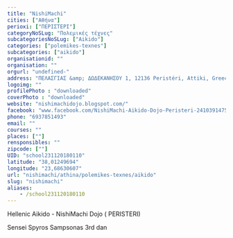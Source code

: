 ```yaml
---
title: "NishiMachi"
cities: ["Αθήνα"]
perioxi: ["ΠΕΡΙΣΤΕΡΙ"]
categoryNoSLug: "Πολεμικές τέχνες"
subcategoriesNoSLug: ["Aikido"]
categories: ["polemikes-texnes"]
subcategories: ["aikido"]
organisationid: ""
organisation: ""
orgurl: "undefined-"
address: "ΠΕΛΑΣΓΙΑΣ &amp; ΔΩΔΕΚΑΝΗΣΟΥ 1, 12136 Peristéri, Attiki, Greece"
logoimg: ""
profilePhoto : "downloaded"
coverPhoto : "downloaded"
website: "nishimachidojo.blogspot.com/"
facebook: "www.facebook.com/NishiMachi-Aikido-Dojo-Peristeri-241039147516/"
phone: "6937851493"
email: ""
courses: ""
places: [""]
rensponsibles: ""
zipcode: [""]
UID: "school231120180110"
latitude: "38,01249694"
longitude: "23,68630607"
url: "nishimachi/athina/polemikes-texnes/aikido"
slug: "nishimachi"
aliases:
    - /school231120180110
---
```



Hellenic Aikido - NishiMachi Dojo ( PERISTERI)

Sensei Spyros Sampsonas 3rd dan